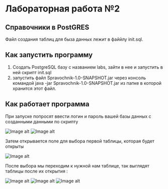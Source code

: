 # Лабораторная работа №2 
## Справочники в PostGRES
Файл создания таблиц для быза данных лежит в файйлу init.sql.
## Как запустить программу
1. Создать PostgreSQL базу с названием labs, зайти в нее и запустить в ней скрипт init.sql
2. запустить файл Spravochnik-1.0-SNAPSHOT.jar через консоль командой java -jar Spravochnik-1.0-SNAPSHOT.jar из папке в которой хранится этот файл.

## Как работает программа
При запуске попросят ввести логин и пароль вашей базы данных с созданными данными по скрипту

![Image alt](https://github.com/P0ZiT1V/SpravochnikLab/blob/master/screen/login.png)
![Image alt](https://github.com/P0ZiT1V/SpravochnikLab/blob/master/screen/pass.png)


Затем открывается поле для выбора первой таблицы, которая будет открыты


![Image alt](https://github.com/P0ZiT1V/SpravochnikLab/tree/master/screen/choose.png)

После выбора мы переходим к нужной нам таблице, так выглядят таблицы после их открытия  :


![Image alt](https://github.com/P0ZiT1V/SpravochnikLab/tree/master/screen/cities.png)
![Image alt](https://github.com/P0ZiT1V/SpravochnikLab/tree/master/screen/departments.png)
![Image alt](https://github.com/P0ZiT1V/SpravochnikLab/tree/master/screen/employees.png)


